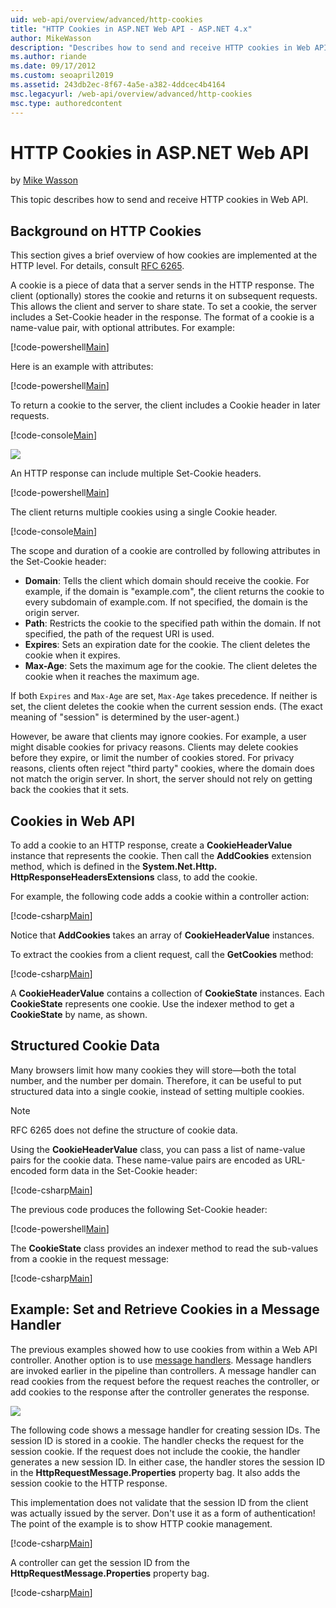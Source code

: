 ```yaml
---
uid: web-api/overview/advanced/http-cookies
title: "HTTP Cookies in ASP.NET Web API - ASP.NET 4.x"
author: MikeWasson
description: "Describes how to send and receive HTTP cookies in Web API for ASP.NET 4.x."
ms.author: riande
ms.date: 09/17/2012
ms.custom: seoapril2019
ms.assetid: 243db2ec-8f67-4a5e-a382-4ddcec4b4164
msc.legacyurl: /web-api/overview/advanced/http-cookies
msc.type: authoredcontent
---
```

# HTTP Cookies in ASP.NET Web API

by [Mike Wasson](https://github.com/MikeWasson)

This topic describes how to send and receive HTTP cookies in Web API.

## Background on HTTP Cookies

This section gives a brief overview of how cookies are implemented at the HTTP level. For details, consult [RFC 6265](http://tools.ietf.org/html/rfc6265).

A cookie is a piece of data that a server sends in the HTTP response. The client (optionally) stores the cookie and returns it on subsequent requests. This allows the client and server to share state. To set a cookie, the server includes a Set-Cookie header in the response. The format of a cookie is a name-value pair, with optional attributes. For example:

[!code-powershell[Main](http-cookies/samples/sample1.ps1)]

Here is an example with attributes:

[!code-powershell[Main](http-cookies/samples/sample2.ps1)]

To return a cookie to the server, the client includes a Cookie header in later requests.

[!code-console[Main](http-cookies/samples/sample3.cmd)]

![](http-cookies/_static/image1.png)

An HTTP response can include multiple Set-Cookie headers.

[!code-powershell[Main](http-cookies/samples/sample4.ps1)]

The client returns multiple cookies using a single Cookie header.

[!code-console[Main](http-cookies/samples/sample5.cmd)]

The scope and duration of a cookie are controlled by following attributes in the Set-Cookie header:

- **Domain**: Tells the client which domain should receive the cookie. For example, if the domain is "example.com", the client returns the cookie to every subdomain of example.com. If not specified, the domain is the origin server.
- **Path**: Restricts the cookie to the specified path within the domain. If not specified, the path of the request URI is used.
- **Expires**: Sets an expiration date for the cookie. The client deletes the cookie when it expires.
- **Max-Age**: Sets the maximum age for the cookie. The client deletes the cookie when it reaches the maximum age.

If both `Expires` and `Max-Age` are set, `Max-Age` takes precedence. If neither is set, the client deletes the cookie when the current session ends. (The exact meaning of "session" is determined by the user-agent.)

However, be aware that clients may ignore cookies. For example, a user might disable cookies for privacy reasons. Clients may delete cookies before they expire, or limit the number of cookies stored. For privacy reasons, clients often reject "third party" cookies, where the domain does not match the origin server. In short, the server should not rely on getting back the cookies that it sets.

## Cookies in Web API

To add a cookie to an HTTP response, create a **CookieHeaderValue** instance that represents the cookie. Then call the **AddCookies** extension method, which is defined in the **System.Net.Http. HttpResponseHeadersExtensions** class, to add the cookie.

For example, the following code adds a cookie within a controller action:

[!code-csharp[Main](http-cookies/samples/sample6.cs)]

Notice that **AddCookies** takes an array of **CookieHeaderValue** instances.

To extract the cookies from a client request, call the **GetCookies** method:

[!code-csharp[Main](http-cookies/samples/sample7.cs)]

A **CookieHeaderValue** contains a collection of **CookieState** instances. Each **CookieState** represents one cookie. Use the indexer method to get a **CookieState** by name, as shown.

## Structured Cookie Data

Many browsers limit how many cookies they will store&#8212;both the total number, and the number per domain. Therefore, it can be useful to put structured data into a single cookie, instead of setting multiple cookies.

> [!NOTE]
> RFC 6265 does not define the structure of cookie data.


Using the **CookieHeaderValue** class, you can pass a list of name-value pairs for the cookie data. These name-value pairs are encoded as URL-encoded form data in the Set-Cookie header:

[!code-csharp[Main](http-cookies/samples/sample8.cs)]

The previous code produces the following Set-Cookie header:

[!code-powershell[Main](http-cookies/samples/sample9.ps1)]

The **CookieState** class provides an indexer method to read the sub-values from a cookie in the request message:

[!code-csharp[Main](http-cookies/samples/sample10.cs)]

## Example: Set and Retrieve Cookies in a Message Handler

The previous examples showed how to use cookies from within a Web API controller. Another option is to use [message handlers](http-message-handlers.md). Message handlers are invoked earlier in the pipeline than controllers. A message handler can read cookies from the request before the request reaches the controller, or add cookies to the response after the controller generates the response.

![](http-cookies/_static/image2.png)

The following code shows a message handler for creating session IDs. The session ID is stored in a cookie. The handler checks the request for the session cookie. If the request does not include the cookie, the handler generates a new session ID. In either case, the handler stores the session ID in the **HttpRequestMessage.Properties** property bag. It also adds the session cookie to the HTTP response.

This implementation does not validate that the session ID from the client was actually issued by the server. Don't use it as a form of authentication! The point of the example is to show HTTP cookie management.

[!code-csharp[Main](http-cookies/samples/sample11.cs)]

A controller can get the session ID from the **HttpRequestMessage.Properties** property bag.

[!code-csharp[Main](http-cookies/samples/sample12.cs)]

